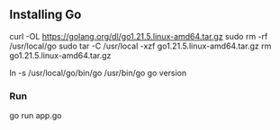 ## Installing Go

curl -OL https://golang.org/dl/go1.21.5.linux-amd64.tar.gz
sudo rm -rf /usr/local/go
sudo tar -C /usr/local -xzf go1.21.5.linux-amd64.tar.gz
rm go1.21.5.linux-amd64.tar.gz

ln -s /usr/local/go/bin/go /usr/bin/go
go version


### Run

go run app.go
